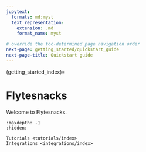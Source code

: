```yaml
---
jupytext:
  formats: md:myst
  text_representation:
    extension: .md
    format_name: myst

# override the toc-determined page navigation order
next-page: getting_started/quickstart_guide
next-page-title: Quickstart guide
---
```


(getting_started_index)=

# Flytesnacks

Welcome to Flytesnacks.

```{toctree}
:maxdepth: -1
:hidden:

Tutorials <tutorials/index>
Integrations <integrations/index>
```
